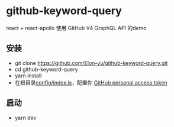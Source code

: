 # github-keyword-query

react + react-apollo 使用 GitHub V4 GraphQL API 的demo

## 安装

- git clone https://github.com/Elon-yu/github-keyword-query.git 
- cd github-keyword-query
- yarn install
- 在根目录[config/index.js](./config/index.js)，配置你 [GitHub personal access token](https://help.github.com/articles/creating-a-personal-access-token-for-the-command-line/)

## 启动

- yarn dev